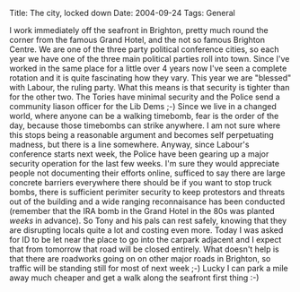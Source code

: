 Title: The city, locked down
Date: 2004-09-24
Tags: General

I work immediately off the seafront in Brighton, pretty much round the corner from the famous Grand Hotel, and the not so famous Brighton Centre. We are one of the three party political conference cities, so each year we have one of the three main political parties roll into town. Since I've worked in the same place for a little over 4 years now I've seen a complete rotation and it is quite fascinating how they vary.
This year we are "blessed" with Labour, the ruling party. What this means is that security is tighter than for the other two. The Tories have minimal security and the Police send a community liason officer for the Lib Dems ;-)
Since we live in a changed world, where anyone can be a walking timebomb, fear is the order of the day, because those timebombs can strike anywhere. I am not sure where this stops being a reasonable argument and becomes self perpetuating madness, but there is a line somewhere.
Anyway, since Labour's conference starts next week, the Police have been gearing up a major security operation for the last few weeks. I'm sure they would appreciate people not documenting their efforts online, sufficed to say there are large concrete barriers everywhere there should be if you want to stop truck bombs, there is sufficient perimiter security to keep protestors and threats out of the building and a wide ranging reconnaisance has been conducted (remember that the IRA bomb in the Grand Hotel in the 80s was planted *weeks* in advance). So Tony and his pals can rest safely, knowing that they are disrupting locals quite a lot and costing even more.
Today I was asked for ID to be let near the place to go into the carpark adjacent and I expect that from tomorrow that road will be closed entirely. What doesn't help is that there are roadworks going on on other major roads in Brighton, so traffic will be standing still for most of next week ;-)
Lucky I can park a mile away much cheaper and get a walk along the seafront first thing :-)
